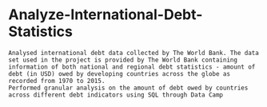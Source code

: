 # Analyze-International-Debt-Statistics

	Analysed international debt data collected by The World Bank. The data set used in the project is provided by The World Bank containing information of both national and regional debt statistics - amount of debt (in USD) owed by developing countries across the globe as recorded from 1970 to 2015.
	Performed granular analysis on the amount of debt owed by countries across different debt indicators using SQL through Data Camp

